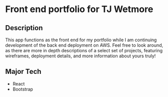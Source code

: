 # Front end portfolio for TJ Wetmore

## Description

This app functions as the front end for my portfolio while I am continuing development of the back end deployment on AWS. Feel free to look around, as there are more in depth descriptions of a select set of projects, featuring wireframes, deployment details, and more information about yours truly!

## Major Tech

  - React
  - Bootstrap
